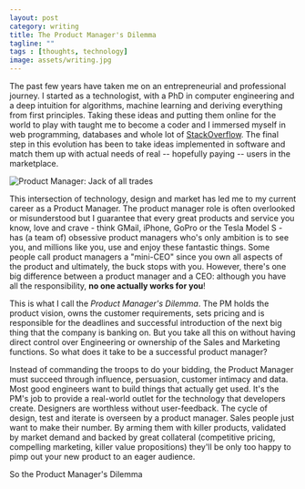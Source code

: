 ```yaml
---
layout: post
category: writing
title: The Product Manager's Dilemma
tagline: ""
tags : [thoughts, technology]
image: assets/writing.jpg
---
```


The past few years have taken me on an entrepreneurial and professional journey. 
I started as a technologist, with a PhD in computer engineering and a deep intuition for algorithms, machine learning and deriving everything from first principles. 
Taking these ideas and putting them online for the world to play with taught me to become a coder and I immersed myself in web programming, databases and whole lot of [StackOverflow](http://stackoverflow.com/users/212602/lubar). 
The final step in this evolution has been to take ideas implemented in software and match them up with actual needs of real -- hopefully paying -- users in the marketplace.

![Product Manager: Jack of all trades](/public/images/product-manager.png)

This intersection of technology, design and market has led me to my current career as a Product Manager. 
The product manager role is often overlooked or misunderstood but I guarantee that every great products and service you know, love and crave - think GMail, iPhone, GoPro or the Tesla Model S - has (a team of) obsessive product managers who's only ambition is to see you, and millions like you, use and enjoy these fantastic things.
Some people call product managers a "mini-CEO" since you own all aspects of the product and ultimately, the buck stops with you. 
However, there's one big difference between a product manager and a CEO: although you have all the responsibility, **no one actually works for you**!

This is what I call the *Product Manager's Dilemma*.
The PM holds the product vision, owns the customer requirements, sets pricing and is responsible for the deadlines and successful introduction of the next big thing that the company is banking on.
But you take all this on without having direct control over Engineering or ownership of the Sales and Marketing functions. 
So what does it take to be a successful product manager?

Instead of commanding the troops to do your bidding, the Product Manager must succeed through influence, persuasion, customer intimacy and data. 
Most good engineers want to build things that actually get used. It's the PM's job to provide a real-world outlet for the technology that developers create.
Designers are worthless without user-feedback. The cycle of design, test and iterate is overseen by a product manager.
Sales people just want to make their number. By arming them with killer products, validated by market demand and backed by great collateral (competitive pricing, compelling marketing, killer value propositions) they'll be only too happy to pimp out your new product to an eager audience.

So the Product Manager's Dilemma 
